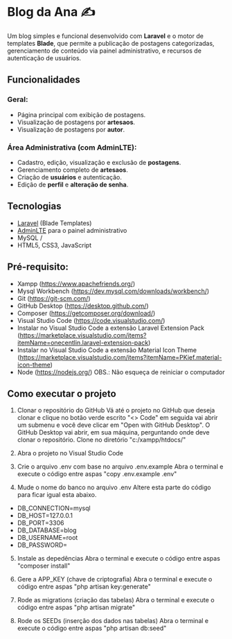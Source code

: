 # Blog da Ana ✍

Um blog simples e funcional desenvolvido com **Laravel** e o motor de templates **Blade**, que permite a publicação de postagens categorizadas, gerenciamento de conteúdo via painel administrativo, e recursos de autenticação de usuários.

## Funcionalidades

### Geral:
- Página principal com exibição de postagens.
- Visualização de postagens por **artesaos**.
- Visualização de postagens por **autor**.

### Área Administrativa (com AdminLTE):
- Cadastro, edição, visualização e exclusão de **postagens**.
- Gerenciamento completo de **artesaos**.
- Criação de **usuários** e autenticação.
- Edição de **perfil** e **alteração de senha**.

## Tecnologias

- [Laravel](https://laravel.com/) (Blade Templates)
- [AdminLTE](https://adminlte.io/) para o painel administrativo
- MySQL / 
- HTML5, CSS3, JavaScript

##  Pré-requisito:
- Xampp (https://www.apachefriends.org/)
- Mysql Workbench (https://dev.mysql.com/downloads/workbench/)
- Git (https://git-scm.com/)
- GitHub Desktop (https://desktop.github.com/)
- Composer (https://getcomposer.org/download/)
- Visual Studio Code (https://code.visualstudio.com/)
- Instalar no Visual Studio Code a extensão Laravel Extension Pack (https://marketplace.visualstudio.com/items?itemName=onecentlin.laravel-extension-pack)
- Instalar no Visual Studio Code a extensão Material Icon Theme (https://marketplace.visualstudio.com/items?itemName=PKief.material-icon-theme)
- Node (https://nodejs.org/) OBS.: Não esqueça de reiniciar o computador

## Como executar o projeto

1) Clonar o repositório do GitHub
Vá até o projeto no GitHub que deseja clonar e clique no botão verde escrito "<> Code" em seguida vai abrir um submenu e você deve clicar em "Open with GitHub Desktop". O GitHub Desktop vai abrir, em sua máquina, perguntando onde deve clonar o repositório. Clone no diretório "c:/xampp/htdocs/"

2) Abra o projeto no Visual Studio Code
   
4) Crie o arquivo .env com base no arquivo .env.example
Abra o terminal e execute o código entre aspas "copy .env.example .env"

5) Mude o nome do banco no arquivo .env
Altere esta parte do código para ficar igual esta abaixo.
- DB_CONNECTION=mysql
- DB_HOST=127.0.0.1
- DB_PORT=3306
- DB_DATABASE=blog
- DB_USERNAME=root
- DB_PASSWORD=

5) Instale as depedências
Abra o terminal e execute o código entre aspas "composer install"

6) Gere a APP_KEY (chave de criptografia)
Abra o terminal e execute o código entre aspas "php artisan key:generate"

7) Rode as migrations (criação das tabelas)
Abra o terminal e execute o código entre aspas "php artisan migrate"

8) Rode os SEEDs (inserção dos dados nas tabelas)
Abra o terminal e execute o código entre aspas "php artisan db:seed"

